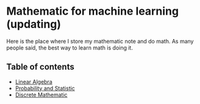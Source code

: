 # Mathematic for machine learning (updating)

Here is the place where I store my mathematic note and do math. As many people said, the best way to learn math is doing it.

## Table of contents
- [Linear Algebra](https://github.com/vu-duy-tung/Mathematic-for-machine-learning/tree/main/linear-algebra)
- [Probability and Statistic]()
- [Discrete Mathematic](https://github.com/vu-duy-tung/Mathematic-for-machine-learning/tree/main/discrete-math)

